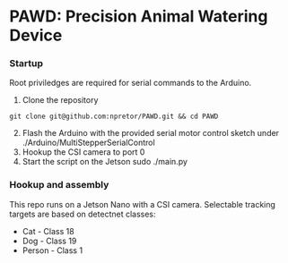 # PAWD: Precision Animal Watering Device

### Startup 
Root priviledges are required for serial commands to the Arduino. 
1. Clone the repository
```
git clone git@github.com:npretor/PAWD.git && cd PAWD
```
2. Flash the Arduino with the provided serial motor control sketch under ./Arduino/MultiStepperSerialControl
3. Hookup the CSI camera to port 0
4. Start the script on the Jetson
    sudo ./main.py 

### Hookup and assembly 
This repo runs on a Jetson Nano with a CSI camera. Selectable tracking targets are based on detectnet classes: 
* Cat - Class 18 
* Dog - Class 19 
* Person - Class 1
